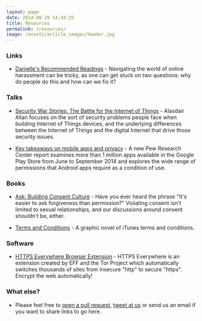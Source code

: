 ```yaml
---
layout: page
date: 2014-08-29 14:34:25
title: Resources
permalink: /resources/
image: /assets/article_images/header.jpg
---
```


### Links
* [Danielle's Recommended Readings](http://danielleleong.com/recommended-readings/) - Navigating the world of online harassment can be tricky, as one can get stuck on two questions: why do people do this and how can we fix it?

### Talks
* [Security War Stories: The Battle for the Internet of Things](https://www.infoq.com/presentations/security-iot-2017?utm_source=infoq&utm_medium=QCon_EarlyAccessVideos&utm_campaign=QConLondon2017) - Alasdair Allan focuses on the sort of security problems people face when building Internet of Things devices, and the underlying differences between the Internet of Things and the digital Internet that drive those security issues.

* [Key takeaways on mobile apps and privacy](http://www.pewresearch.org/fact-tank/2015/11/10/key-takeaways-mobile-apps/) - A new Pew Research Center report examines more than 1 million apps available in the Google Play Store from June to September 2014 and explores the wide range of permissions that Android apps require as a condition of use.

### Books
* [Ask: Building Consent Culture](https://www.amazon.com/Ask-Building-Consent-Kitty-Stryker-ebook/dp/B075RH642S/ref=sr_1_1?ie=UTF8&qid=1508806460&sr=8-1&keywords=ask+building+consent+culture) - Have you ever heard the phrase "It's easier to ask forgiveness than permission?" Violating consent isn't limited to sexual relationships, and our discussions around consent shouldn't be, either.

* [Terms and Conditions](https://www.drawnandquarterly.com/terms-and-conditions) - A graphic novel of iTunes terms and conditions.

### Software
* [HTTPS Everywhere Browser Extension](https://www.eff.org/https-everywhere) - HTTPS Everywhere is an extension created by EFF and the Tor Project which automatically switches thousands of sites from insecure "http" to secure "https". Encrypt the web automatically!

### What else?
* Please feel free to [open a pull request](https://github.com/TheLucasMoore/consensual_software/pulls), [tweet at us](https://twitter.com/@consentsoftware) or send us an email if you want to share links to go here.
